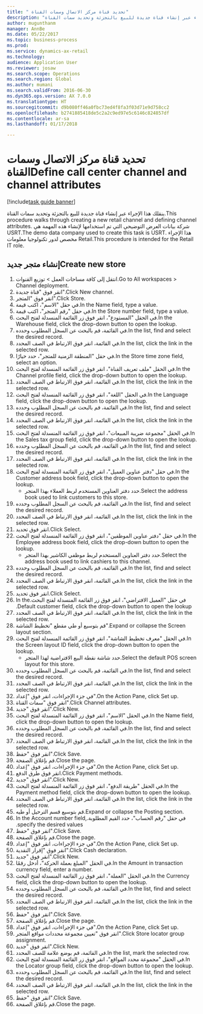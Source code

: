 ```yaml
--- 
title: " تحديد قناة مركز الاتصال وسمات القناة"
description: "ينقلك هذا الإجراء عبر إنشاء قناة جديدة للبيع بالتجزئة وتحديد سمات القناة."
author: mugunthanm
manager: AnnBe
ms.date: 05/22/2017
ms.topic: business-process
ms.prod: 
ms.service: dynamics-ax-retail
ms.technology: 
audience: Application User
ms.reviewer: josaw
ms.search.scope: Operations
ms.search.region: Global
ms.author: mumani
ms.search.validFrom: 2016-06-30
ms.dyn365.ops.version: AX 7.0.0
ms.translationtype: HT
ms.sourcegitcommit: d9b080ff46a0fbc73ed4f8fa3f03d71e9d758cc2
ms.openlocfilehash: b2741885418de5c2a2c9ed97e5c6146c824857df
ms.contentlocale: ar-sa
ms.lasthandoff: 01/17/2018

---
```

# <a name="define-call-center-channel-and-channel-attributes"></a><span data-ttu-id="d7527-103"> تحديد قناة مركز الاتصال وسمات القناة</span><span class="sxs-lookup"><span data-stu-id="d7527-103">Define call center channel and channel attributes</span></span>

[!include[task guide banner](../includes/task-guide-banner.md)]

<span data-ttu-id="d7527-104">ينقلك هذا الإجراء عبر إنشاء قناة جديدة للبيع بالتجزئة وتحديد سمات القناة.</span><span class="sxs-lookup"><span data-stu-id="d7527-104">This procedure walks through creating a new retail channel and defining channel attributes.</span></span> <span data-ttu-id="d7527-105">شركة بيانات العرض التوضيحي التي تم استخدامها لإنشاء هذه المهمة هي USRT.‬</span><span class="sxs-lookup"><span data-stu-id="d7527-105">The demo data company used to create this task is USRT.</span></span> <span data-ttu-id="d7527-106">هذا الإجراء مخصص لدور تكنولوجيا معلومات Retail‬.</span><span class="sxs-lookup"><span data-stu-id="d7527-106">This procedure is intended for the Retail IT role.</span></span>


## <a name="create-new-store"></a><span data-ttu-id="d7527-107">إنشاء متجر جديد</span><span class="sxs-lookup"><span data-stu-id="d7527-107">Create new store</span></span>
1. <span data-ttu-id="d7527-108">انتقل إلى كافة مساحات العمل > توزيع القنوات.</span><span class="sxs-lookup"><span data-stu-id="d7527-108">Go to All workspaces > Channel deployment.</span></span>
2. <span data-ttu-id="d7527-109">انقر فوق "قناة جديدة".</span><span class="sxs-lookup"><span data-stu-id="d7527-109">Click New channel.</span></span>
3. <span data-ttu-id="d7527-110">انقر فوق "المتجر".</span><span class="sxs-lookup"><span data-stu-id="d7527-110">Click Store.</span></span>
4. <span data-ttu-id="d7527-111">في حقل "الاسم"، اكتب قيمة.</span><span class="sxs-lookup"><span data-stu-id="d7527-111">In the Name field, type a value.</span></span>
5. <span data-ttu-id="d7527-112">في حقل "رقم المتجر"، اكتب قيمة.</span><span class="sxs-lookup"><span data-stu-id="d7527-112">In the Store number field, type a value.</span></span>
6. <span data-ttu-id="d7527-113">في الحقل "المستودع"، انقر فوق زر القائمة المنسدلة لفتح البحث.</span><span class="sxs-lookup"><span data-stu-id="d7527-113">In the Warehouse field, click the drop-down button to open the lookup.</span></span>
7. <span data-ttu-id="d7527-114">في القائمة، قم بالبحث عن السجل المطلوب وحدده.</span><span class="sxs-lookup"><span data-stu-id="d7527-114">In the list, find and select the desired record.</span></span>
8. <span data-ttu-id="d7527-115">في القائمة، انقر فوق الارتباط في الصف المحدد.</span><span class="sxs-lookup"><span data-stu-id="d7527-115">In the list, click the link in the selected row.</span></span>
9. <span data-ttu-id="d7527-116">في حقل "‏‫المنطقة الزمنية للمتجر‬"، حدد خيارًا.</span><span class="sxs-lookup"><span data-stu-id="d7527-116">In the Store time zone field, select an option.</span></span>
10. <span data-ttu-id="d7527-117">في الحقل "ملف تعريف القناة‬"، انقر فوق زر القائمة المنسدلة لفتح البحث.</span><span class="sxs-lookup"><span data-stu-id="d7527-117">In the Channel profile field, click the drop-down button to open the lookup.</span></span>
11. <span data-ttu-id="d7527-118">في القائمة، انقر فوق الارتباط في الصف المحدد.</span><span class="sxs-lookup"><span data-stu-id="d7527-118">In the list, click the link in the selected row.</span></span>
12. <span data-ttu-id="d7527-119">في الحقل "اللغة"، انقر فوق زر القائمة المنسدلة لفتح البحث.</span><span class="sxs-lookup"><span data-stu-id="d7527-119">In the Language field, click the drop-down button to open the lookup.</span></span>
13. <span data-ttu-id="d7527-120">في القائمة، قم بالبحث عن السجل المطلوب وحدده.</span><span class="sxs-lookup"><span data-stu-id="d7527-120">In the list, find and select the desired record.</span></span>
14. <span data-ttu-id="d7527-121">في القائمة، انقر فوق الارتباط في الصف المحدد.</span><span class="sxs-lookup"><span data-stu-id="d7527-121">In the list, click the link in the selected row.</span></span>
15. <span data-ttu-id="d7527-122">في الحقل "مجموعة ضريبة المبيعات"، انقر فوق زر القائمة المنسدلة لفتح البحث.</span><span class="sxs-lookup"><span data-stu-id="d7527-122">In the Sales tax group field, click the drop-down button to open the lookup.</span></span>
16. <span data-ttu-id="d7527-123">في القائمة، قم بالبحث عن السجل المطلوب وحدده.</span><span class="sxs-lookup"><span data-stu-id="d7527-123">In the list, find and select the desired record.</span></span>
17. <span data-ttu-id="d7527-124">في القائمة، انقر فوق الارتباط في الصف المحدد.</span><span class="sxs-lookup"><span data-stu-id="d7527-124">In the list, click the link in the selected row.</span></span>
18. <span data-ttu-id="d7527-125">في حقل "دفتر عناوين العميل"، انقر فوق زر القائمة المنسدلة لفتح البحث.</span><span class="sxs-lookup"><span data-stu-id="d7527-125">In the Customer address book field, click the drop-down button to open the lookup.</span></span>
    * <span data-ttu-id="d7527-126">حدد دفتر العناوين المستخدم لربط العملاء بهذا المتجر.</span><span class="sxs-lookup"><span data-stu-id="d7527-126">Select the address book used to link customers to this store.</span></span>  
19. <span data-ttu-id="d7527-127">في القائمة، قم بالبحث عن السجل المطلوب وحدده.</span><span class="sxs-lookup"><span data-stu-id="d7527-127">In the list, find and select the desired record.</span></span>
20. <span data-ttu-id="d7527-128">في القائمة، انقر فوق الارتباط في الصف المحدد.</span><span class="sxs-lookup"><span data-stu-id="d7527-128">In the list, click the link in the selected row.</span></span>
21. <span data-ttu-id="d7527-129">انقر فوق تحديد.</span><span class="sxs-lookup"><span data-stu-id="d7527-129">Click Select.</span></span>
22. <span data-ttu-id="d7527-130">في حقل "دفتر عناوين الموظفين"، انقر فوق زر القائمة المنسدلة لفتح البحث.</span><span class="sxs-lookup"><span data-stu-id="d7527-130">In the Employee address book field, click the drop-down button to open the lookup.</span></span>
    * <span data-ttu-id="d7527-131">حدد دفتر العناوين المستخدم لربط موظفي الكاشير بهذا المتجر.</span><span class="sxs-lookup"><span data-stu-id="d7527-131">Select the address book used to link cashiers to this channel.</span></span>  
23. <span data-ttu-id="d7527-132">في القائمة، قم بالبحث عن السجل المطلوب وحدده.</span><span class="sxs-lookup"><span data-stu-id="d7527-132">In the list, find and select the desired record.</span></span>
24. <span data-ttu-id="d7527-133">في القائمة، انقر فوق الارتباط في الصف المحدد.</span><span class="sxs-lookup"><span data-stu-id="d7527-133">In the list, click the link in the selected row.</span></span>
25. <span data-ttu-id="d7527-134">انقر فوق تحديد.</span><span class="sxs-lookup"><span data-stu-id="d7527-134">Click Select.</span></span>
26. <span data-ttu-id="d7527-135">في حقل "‏‫العميل الافتراضي"، انقر فوق زر القائمة المنسدلة لفتح البحث.</span><span class="sxs-lookup"><span data-stu-id="d7527-135">In the Default customer field, click the drop-down button to open the lookup.</span></span>
27. <span data-ttu-id="d7527-136">في القائمة، انقر فوق الارتباط في الصف المحدد.</span><span class="sxs-lookup"><span data-stu-id="d7527-136">In the list, click the link in the selected row.</span></span>
28. <span data-ttu-id="d7527-137">قم بتوسيع أو طي مقطع "تخطيط الشاشة".</span><span class="sxs-lookup"><span data-stu-id="d7527-137">Expand or collapse the Screen layout section.</span></span>
29. <span data-ttu-id="d7527-138">في الحقل "معرف تخطيط الشاشة"، انقر فوق زر القائمة المنسدلة لفتح البحث.</span><span class="sxs-lookup"><span data-stu-id="d7527-138">In the Screen layout ID field, click the drop-down button to open the lookup.</span></span>
    * <span data-ttu-id="d7527-139">حدد شاشة نقطة البيع الافتراضية لهذا المتجر.</span><span class="sxs-lookup"><span data-stu-id="d7527-139">Select the default POS screen layout for this store.</span></span>  
30. <span data-ttu-id="d7527-140">في القائمة، قم بالبحث عن السجل المطلوب وحدده.</span><span class="sxs-lookup"><span data-stu-id="d7527-140">In the list, find and select the desired record.</span></span>
31. <span data-ttu-id="d7527-141">في القائمة، انقر فوق الارتباط في الصف المحدد.</span><span class="sxs-lookup"><span data-stu-id="d7527-141">In the list, click the link in the selected row.</span></span>
32. <span data-ttu-id="d7527-142">في جزء الإجراءات، انقر فوق "إعداد".</span><span class="sxs-lookup"><span data-stu-id="d7527-142">On the Action Pane, click Set up.</span></span>
33. <span data-ttu-id="d7527-143">انقر فوق "سمات القناة".</span><span class="sxs-lookup"><span data-stu-id="d7527-143">Click Channel attributes.</span></span>
34. <span data-ttu-id="d7527-144">انقر فوق "جديد".</span><span class="sxs-lookup"><span data-stu-id="d7527-144">Click New.</span></span>
35. <span data-ttu-id="d7527-145">في الحقل "الاسم"، انقر فوق زر القائمة المنسدلة لفتح البحث.</span><span class="sxs-lookup"><span data-stu-id="d7527-145">In the Name field, click the drop-down button to open the lookup.</span></span>
36. <span data-ttu-id="d7527-146">في القائمة، قم بالبحث عن السجل المطلوب وحدده.</span><span class="sxs-lookup"><span data-stu-id="d7527-146">In the list, find and select the desired record.</span></span>
37. <span data-ttu-id="d7527-147">في القائمة، انقر فوق الارتباط في الصف المحدد.</span><span class="sxs-lookup"><span data-stu-id="d7527-147">In the list, click the link in the selected row.</span></span>
38. <span data-ttu-id="d7527-148">انقر فوق "حفظ".</span><span class="sxs-lookup"><span data-stu-id="d7527-148">Click Save.</span></span>
39. <span data-ttu-id="d7527-149">قم بإغلاق الصفحة.</span><span class="sxs-lookup"><span data-stu-id="d7527-149">Close the page.</span></span>
40. <span data-ttu-id="d7527-150">في جزء الإجراءات، انقر فوق "إعداد".</span><span class="sxs-lookup"><span data-stu-id="d7527-150">On the Action Pane, click Set up.</span></span>
41. <span data-ttu-id="d7527-151">انقر فوق طرق الدفع.</span><span class="sxs-lookup"><span data-stu-id="d7527-151">Click Payment methods.</span></span>
42. <span data-ttu-id="d7527-152">انقر فوق "جديد".</span><span class="sxs-lookup"><span data-stu-id="d7527-152">Click New.</span></span>
43. <span data-ttu-id="d7527-153">في الحقل "طريقة الدفع‬"، انقر فوق زر القائمة المنسدلة لفتح البحث.</span><span class="sxs-lookup"><span data-stu-id="d7527-153">In the Payment method field, click the drop-down button to open the lookup.</span></span>
44. <span data-ttu-id="d7527-154">في القائمة، انقر فوق الارتباط في الصف المحدد.</span><span class="sxs-lookup"><span data-stu-id="d7527-154">In the list, click the link in the selected row.</span></span>
45. <span data-ttu-id="d7527-155">قم بتوسيع قسم الترحيل أو طيه.</span><span class="sxs-lookup"><span data-stu-id="d7527-155">Expand or collapse the Posting section.</span></span>
46. <span data-ttu-id="d7527-156">في حقل "‏‫رقم الحساب"، حدد القيم المطلوبة.</span><span class="sxs-lookup"><span data-stu-id="d7527-156">In the Account number field, specify the desired values.</span></span>
47. <span data-ttu-id="d7527-157">انقر فوق "حفظ".</span><span class="sxs-lookup"><span data-stu-id="d7527-157">Click Save.</span></span>
48. <span data-ttu-id="d7527-158">قم بإغلاق الصفحة.</span><span class="sxs-lookup"><span data-stu-id="d7527-158">Close the page.</span></span>
49. <span data-ttu-id="d7527-159">في جزء الإجراءات، انقر فوق "إعداد".</span><span class="sxs-lookup"><span data-stu-id="d7527-159">On the Action Pane, click Set up.</span></span>
50. <span data-ttu-id="d7527-160">انقر فوق "إقرار النقدية".</span><span class="sxs-lookup"><span data-stu-id="d7527-160">Click Cash declaration.</span></span>
51. <span data-ttu-id="d7527-161">انقر فوق "جديد".</span><span class="sxs-lookup"><span data-stu-id="d7527-161">Click New.</span></span>
52. <span data-ttu-id="d7527-162">في الحقل "المبلغ بعملة الحركة‬"، أدخل رقمًا.</span><span class="sxs-lookup"><span data-stu-id="d7527-162">In the Amount in transaction currency field, enter a number.</span></span>
53. <span data-ttu-id="d7527-163">في الحقل "العملة"، انقر فوق زر القائمة المنسدلة لفتح البحث.</span><span class="sxs-lookup"><span data-stu-id="d7527-163">In the Currency field, click the drop-down button to open the lookup.</span></span>
54. <span data-ttu-id="d7527-164">في القائمة، قم بالبحث عن السجل المطلوب وحدده.</span><span class="sxs-lookup"><span data-stu-id="d7527-164">In the list, find and select the desired record.</span></span>
55. <span data-ttu-id="d7527-165">في القائمة، انقر فوق الارتباط في الصف المحدد.</span><span class="sxs-lookup"><span data-stu-id="d7527-165">In the list, click the link in the selected row.</span></span>
56. <span data-ttu-id="d7527-166">انقر فوق "حفظ".</span><span class="sxs-lookup"><span data-stu-id="d7527-166">Click Save.</span></span>
57. <span data-ttu-id="d7527-167">قم بإغلاق الصفحة.</span><span class="sxs-lookup"><span data-stu-id="d7527-167">Close the page.</span></span>
58. <span data-ttu-id="d7527-168">في جزء الإجراءات، انقر فوق "إعداد".</span><span class="sxs-lookup"><span data-stu-id="d7527-168">On the Action Pane, click Set up.</span></span>
59. <span data-ttu-id="d7527-169">انقر فوق "تعيين مجموعة محددات مواقع المتجر‬".</span><span class="sxs-lookup"><span data-stu-id="d7527-169">Click Store locator group assignment.</span></span>
60. <span data-ttu-id="d7527-170">انقر فوق "جديد".</span><span class="sxs-lookup"><span data-stu-id="d7527-170">Click New.</span></span>
61. <span data-ttu-id="d7527-171">في القائمة، قم بوضع علامة للصف المحدد.</span><span class="sxs-lookup"><span data-stu-id="d7527-171">In the list, mark the selected row.</span></span>
62. <span data-ttu-id="d7527-172">في الحقل "مجموعة محدد المواقع‬"، انقر فوق زر القائمة المنسدلة لفتح البحث.</span><span class="sxs-lookup"><span data-stu-id="d7527-172">In the Locator group field, click the drop-down button to open the lookup.</span></span>
63. <span data-ttu-id="d7527-173">في القائمة، قم بالبحث عن السجل المطلوب وحدده.</span><span class="sxs-lookup"><span data-stu-id="d7527-173">In the list, find and select the desired record.</span></span>
64. <span data-ttu-id="d7527-174">في القائمة، انقر فوق الارتباط في الصف المحدد.</span><span class="sxs-lookup"><span data-stu-id="d7527-174">In the list, click the link in the selected row.</span></span>
65. <span data-ttu-id="d7527-175">انقر فوق "حفظ".</span><span class="sxs-lookup"><span data-stu-id="d7527-175">Click Save.</span></span>
66. <span data-ttu-id="d7527-176">قم بإغلاق الصفحة.</span><span class="sxs-lookup"><span data-stu-id="d7527-176">Close the page.</span></span>


